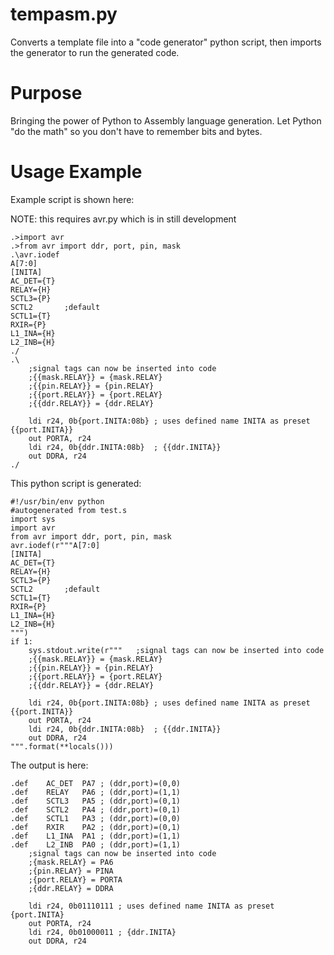 # tempasm.py
Converts a template file into a "code generator" python script, then imports the generator to run the generated code.
# Purpose
Bringing the power of Python to Assembly language generation. Let Python "do the math" so you don't have to remember bits and bytes.
# Usage Example
Example script is shown here:

NOTE: this requires avr.py which is in still development
~~~~
.>import avr
.>from avr import ddr, port, pin, mask
.\avr.iodef
A[7:0]
[INITA]
AC_DET={T}
RELAY={H}
SCTL3={P}
SCTL2		;default
SCTL1={T}
RXIR={P}
L1_INA={H}
L2_INB={H}
./
.\
	;signal tags can now be inserted into code
	;{{mask.RELAY}} = {mask.RELAY}
	;{{pin.RELAY}} = {pin.RELAY}
	;{{port.RELAY}} = {port.RELAY}
	;{{ddr.RELAY}} = {ddr.RELAY}

	ldi	r24, 0b{port.INITA:08b}	; uses defined name INITA as preset {{port.INITA}}
	out	PORTA, r24
	ldi	r24, 0b{ddr.INITA:08b}	; {{ddr.INITA}}
	out	DDRA, r24
./
~~~~

This python script is generated:
~~~
#!/usr/bin/env python
#autogenerated from test.s
import sys
import avr
from avr import ddr, port, pin, mask
avr.iodef(r"""A[7:0]
[INITA]
AC_DET={T}
RELAY={H}
SCTL3={P}
SCTL2		;default
SCTL1={T}
RXIR={P}
L1_INA={H}
L2_INB={H}
""")
if 1:
    sys.stdout.write(r"""	;signal tags can now be inserted into code
	;{{mask.RELAY}} = {mask.RELAY}
	;{{pin.RELAY}} = {pin.RELAY}
	;{{port.RELAY}} = {port.RELAY}
	;{{ddr.RELAY}} = {ddr.RELAY}

	ldi	r24, 0b{port.INITA:08b}	; uses defined name INITA as preset {{port.INITA}}
	out	PORTA, r24
	ldi	r24, 0b{ddr.INITA:08b}	; {{ddr.INITA}}
	out	DDRA, r24
""".format(**locals()))
~~~

The output is here:
~~~
.def	AC_DET	PA7	; (ddr,port)=(0,0)
.def	RELAY	PA6	; (ddr,port)=(1,1)
.def	SCTL3	PA5	; (ddr,port)=(0,1)
.def	SCTL2	PA4	; (ddr,port)=(0,1)
.def	SCTL1	PA3	; (ddr,port)=(0,0)
.def	RXIR	PA2	; (ddr,port)=(0,1)
.def	L1_INA	PA1	; (ddr,port)=(1,1)
.def	L2_INB	PA0	; (ddr,port)=(1,1)
	;signal tags can now be inserted into code
	;{mask.RELAY} = PA6
	;{pin.RELAY} = PINA
	;{port.RELAY} = PORTA
	;{ddr.RELAY} = DDRA

	ldi	r24, 0b01110111	; uses defined name INITA as preset {port.INITA}
	out	PORTA, r24
	ldi	r24, 0b01000011	; {ddr.INITA}
	out	DDRA, r24
~~~
